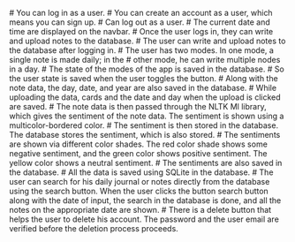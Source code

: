 <p># You can log in as a user.
# You can create an account as a user, which means you can sign up.
# Can log out as a user.
# The current date and time are displayed on the navbar.
# Once the user logs in, they can write and upload notes to the database.
# The user can write and upload notes to the database after logging in.
# The user has two modes. In one mode, a single note is made daily; in the 
# other mode, he can write multiple nodes in a day.
# The state of the modes of the app is saved in the database.
# So the user state is saved when the user toggles the button.
# Along with the note data, the day, date, and year are also saved in the database.
# While uploading the data, cards and the date and day when the upload is clicked are saved.
# The note data is then passed through the NLTK Ml library, which gives the sentiment of the note data. The sentiment is shown using a multicolor-bordered color.
# The sentiment is then stored in the database. The database stores the sentiment, which is also stored.
# The sentiments are shown via different color shades. The red color shade shows some negative sentiment, and the green color shows positive sentiment. The yellow color shows a neutral sentiment.
# The sentiments are also saved in the database.
# All the data is saved using SQLite in the database.
# The user can search for his daily journal or notes directly from the database using the search button. When the user clicks the button search button along with the date of input, the search in the database is done, and all the notes on the appropriate date are shown. 
# There is a delete button that helps the user to delete his account. The password and the user email are verified before the deletion process proceeds.
</p>
